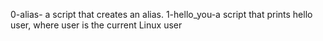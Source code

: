  0-alias- a script that creates an alias.
1-hello_you-a script that prints hello user, where user is the current Linux user
